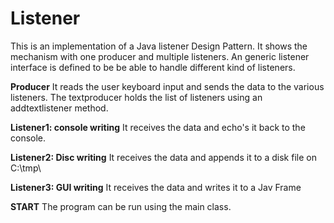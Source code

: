 # Listener
This is an implementation of a Java listener Design Pattern. It shows the mechanism with one producer and multiple listeners. 
An generic listener interface is defined to be be able to handle different kind of listeners.

**Producer**
It reads the user keyboard input and sends the data to the various listeners. The textproducer holds the list of listeners using an addtextlistener method.

**Listener1: console writing**
It receives the data and echo's it back to the console.

**Listener2: Disc writing**
It receives the data and appends it to a disk file on C:\tmp\

**Listener3: GUI writing**
It receives the data and writes it to a Jav Frame

**START**
The program can be run using the main class.


